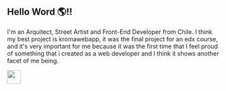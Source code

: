 ## Hello Word 🌎!! 

 I'm an Arquitect, Street Artist and Front-End Developer from Chile. I think my best project is kromawebapp, it was the 
 final project for an edx course, and it's very important for me because it was the first time that I feel proud of something that 
 i created as a web developer and I think it shows another facet of me being. 
 
<img height="32" width="32" src="https://cdn.jsdelivr.net/npm/simple-icons@v7/icons/react.svg" />
